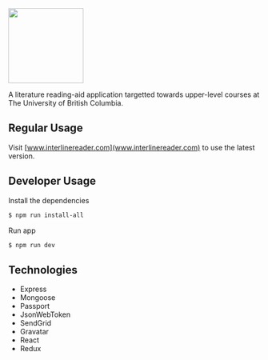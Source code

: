 <img src="https://github.com/armaandh/InterlineReader/blob/master/ILReader_Logo-with-tagline2.png" height="150">

A literature reading-aid application targetted towards upper-level courses at The University of British Columbia.

## Regular Usage
Visit [www.interlinereader.com](www.interlinereader.com) to use the latest version.

## Developer Usage

Install the dependencies

```sh
$ npm run install-all
```

Run app

```sh
$ npm run dev
```
## Technologies

- Express
- Mongoose
- Passport
- JsonWebToken
- SendGrid
- Gravatar
- React
- Redux
